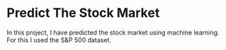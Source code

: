 # Predict The Stock Market

In this project, I have predicted the stock market using machine learning. For this I used the S&P 500 dataset.
